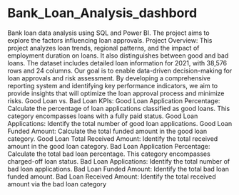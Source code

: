 # Bank_Loan_Analysis_dashbord
Bank loan data analysis using SQL  and Power BI. The project aims to explore the factors influencing loan approvals.
Project Overview:
This project analyzes loan trends, regional patterns, and the impact of employment duration on loans. It also distinguishes between good and bad loans.
The dataset includes detailed loan information for 2021, with 38,576 rows and 24 columns.
Our goal is to enable data-driven decision-making for loan approvals and risk assessment. By developing a comprehensive reporting system and identifying key performance indicators, we aim to provide insights that will optimize the loan approval process and minimize risks.
Good Loan vs. Bad Loan KPIs:
Good Loan Application Percentage: Calculate the percentage of loan applications classified as good loans. This category encompasses loans with a fully paid status.
Good Loan Applications: Identify the total number of good loan applications.
Good Loan Funded Amount: Calculate the total funded amount in the good loan category.
Good Loan Total Received Amount: Identify the total received amount in the good loan category.
Bad Loan Application Percentage: Calculate the total bad loan percentage. This category encompasses charged-off loan status.
Bad Loan Applications: Identify the total number of bad loan applications.
Bad Loan Funded Amount: Identify the total bad loan funded amount.
Bad Loan Received Amount: Identify the total received amount via the bad loan category
